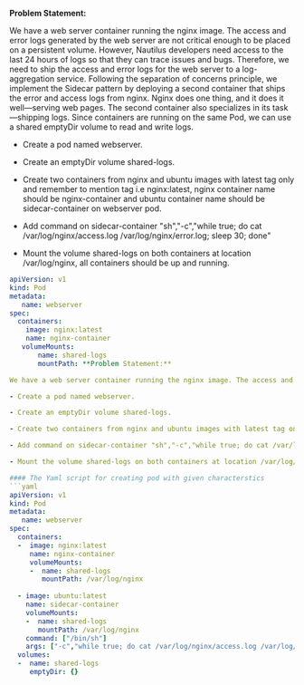 **Problem Statement:**

We have a web server container running the nginx image. The access and error logs generated by the web server are not critical enough to be placed on a persistent volume. However, Nautilus developers need access to the last 24 hours of logs so that they can trace issues and bugs. Therefore, we need to ship the access and error logs for the web server to a log-aggregation service. Following the separation of concerns principle, we implement the Sidecar pattern by deploying a second container that ships the error and access logs from nginx. Nginx does one thing, and it does it well—serving web pages. The second container also specializes in its task—shipping logs. Since containers are running on the same Pod, we can use a shared emptyDir volume to read and write logs.

- Create a pod named webserver.

- Create an emptyDir volume shared-logs.

- Create two containers from nginx and ubuntu images with latest tag only and remember to mention tag i.e nginx:latest, nginx container name should be nginx-container and ubuntu container name should be sidecar-container on webserver pod.

- Add command on sidecar-container "sh","-c","while true; do cat /var/log/nginx/access.log /var/log/nginx/error.log; sleep 30; done"

- Mount the volume shared-logs on both containers at location /var/log/nginx, all containers should be up and running.

```yaml
apiVersion: v1
kind: Pod
metadata:
   name: webserver
spec:
  containers:
    image: nginx:latest
    name: nginx-container
   volumeMounts:
       name: shared-logs
       mountPath: **Problem Statement:**

We have a web server container running the nginx image. The access and error logs generated by the web server are not critical enough to be placed on a persistent volume. However, Nautilus developers need access to the last 24 hours of logs so that they can trace issues and bugs. Therefore, we need to ship the access and error logs for the web server to a log-aggregation service. Following the separation of concerns principle, we implement the Sidecar pattern by deploying a second container that ships the error and access logs from nginx. Nginx does one thing, and it does it well—serving web pages. The second container also specializes in its task—shipping logs. Since containers are running on the same Pod, we can use a shared emptyDir volume to read and write logs.

- Create a pod named webserver.

- Create an emptyDir volume shared-logs.

- Create two containers from nginx and ubuntu images with latest tag only and remember to mention tag i.e nginx:latest, nginx container name should be nginx-container and ubuntu container name should be sidecar-container on webserver pod.

- Add command on sidecar-container "sh","-c","while true; do cat /var/log/nginx/access.log /var/log/nginx/error.log; sleep 30; done"

- Mount the volume shared-logs on both containers at location /var/log/nginx, all containers should be up and running.

#### The Yaml script for creating pod with given characterstics 
```yaml
apiVersion: v1
kind: Pod
metadata:
   name: webserver
spec:
  containers:
  -  image: nginx:latest
     name: nginx-container
     volumeMounts:
     -  name: shared-logs
        mountPath: /var/log/nginx
         
  - image: ubuntu:latest
    name: sidecar-container
    volumeMounts:
    -  name: shared-logs
       mountPath: /var/log/nginx
    command: ["/bin/sh"]
    args: ["-c","while true; do cat /var/log/nginx/access.log /var/log/nginx/error.log; sleep 30; done"]
  volumes:
  -  name: shared-logs  
     emptyDir: {}  
```
